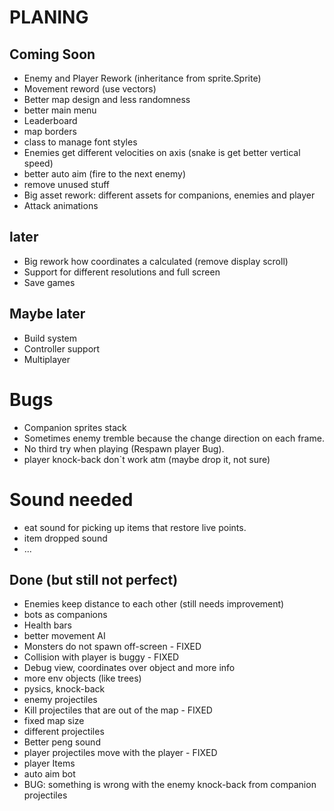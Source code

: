 

# PLANING

## Coming Soon
- Enemy and Player Rework (inheritance from sprite.Sprite)
- Movement reword (use vectors)
- Better map design and less randomness
- better main menu
- Leaderboard
- map borders
- class to manage font styles
- Enemies get different velocities on axis (snake is get better vertical speed)
- better auto aim (fire to the next enemy)
- remove unused stuff
- Big asset rework: different assets for companions, enemies and player 
- Attack animations 

## later
- Big rework how coordinates a calculated (remove display scroll)
- Support for different resolutions and full screen
- Save games

## Maybe later
- Build system
- Controller support
- Multiplayer

# Bugs

- Companion sprites stack
- Sometimes enemy tremble because the change direction on each frame.
- No third try when playing (Respawn player Bug).
- player knock-back don`t work atm (maybe drop it, not sure)

# Sound needed

- eat sound for picking up items that restore live points.
- item dropped sound
- ...

## Done (but still not perfect)

- Enemies keep distance to each other (still needs improvement)
- bots as companions
- Health bars
- better movement AI
- Monsters do not spawn off-screen - FIXED
- Collision with player is buggy - FIXED
- Debug view, coordinates over object and more info
- more env objects (like trees)
- pysics, knock-back
- enemy projectiles
- Kill projectiles that are out of the map - FIXED
- fixed map size
- different projectiles
- Better peng sound
- player projectiles move with the player - FIXED
- player Items
- auto aim bot
- BUG: something is wrong with the enemy knock-back from companion projectiles
